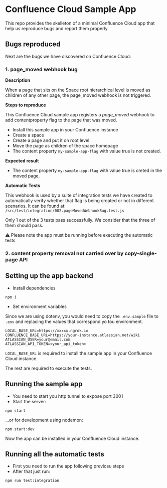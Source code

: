 # Confluence Cloud Sample App

This repo provides the skelleton of a minimal Confluence Cloud app that help us reproduce bugs and report them properly

## Bugs reproduced

Next are the bugs we have discovered on Confluence Cloud:

### 1. page_moved webhook bug

**Description**

When a page that sits on the Space root hierarchical level is moved as children of any other page, the page_moved
webhook is not triggered.

**Steps to reproduce**

This Confluence Cloud sample app registers a _page_moved_ webhook to add contentproperty flag to the page that was
moved.

- Install this sample app in your Confluence instance
- Create a space
- Create a page and put it on root level
- Move the page as children of the space homepage
- The content property `my-sample-app-flag` with value true is not created.

**Expected result**

- The content property `my-sample-app-flag` with value true is creted in the moved page.

**Automatic Tests**

This webhook is used by a suite of integration tests we have created to automatically verify whether that flag is being 
created or not
in different scenarios. It can be found at: `/src/test/integration/002.pageMovedWebhookBug.test.js`

Only 1 out of the 3 tests pass successfully. We consider that the three of them should pass.

⚠️ Please note the app must be running before executing the automatic tests

### 2. content property removal not carried over by copy-single-page API

## Setting up the app backend

- Install dependencies

```shell
npm i
```

- Set environment variables

Since we are using dotenv, you would need to copy the `.env.sample` file to `.env` and replacing the values that
correspond yo tou environment.

```properties
LOCAL_BASE_URL=https://xxxxx.ngrok.io
CONFLUENCE_BASE_URL=https://your-instance.atlassian.net/wiki
ATLASSIAN_USER=your@email.com
ATLASSIAN_API_TOKEN=<your_api_token>
```

`LOCAL_BASE_URL` is required to install the sample app in your Confluence Cloud instance.

The rest are required to execute the tests.

## Running the sample app

- You need to start you http tunnel to expose port 3001
- Start the server:

```shell
npm start
```

...or for development using nodemon:

```shell
npm start:dev
```

Now the app can be installed in your Confluence Cloud instance.

## Running all the automatic tests

- First you need to run the app following previosu steps
- After that just run:

```shell
npm run test:integration
```

